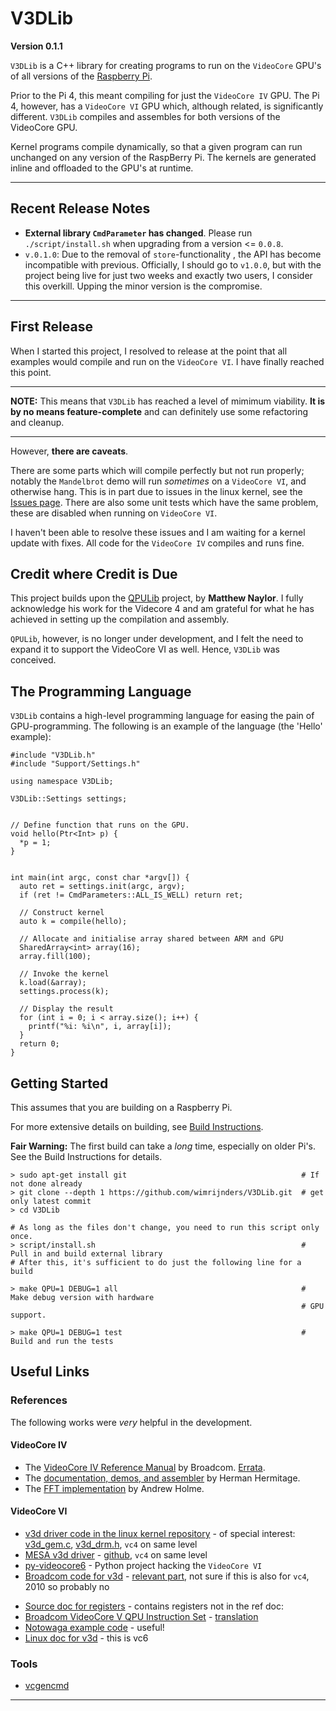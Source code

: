 # V3DLib

**Version 0.1.1**

`V3DLib` is a C++ library for creating programs to run on the `VideoCore` GPU's of all versions of the [Raspberry Pi](https://www.raspberrypi.org/).

Prior to the Pi 4, this meant compiling for just the `VideoCore IV` GPU.
The Pi 4, however, has a `VideoCore VI` GPU which, although related, is significantly different.
`V3DLib` compiles and assembles for both versions of the VideoCore GPU.

Kernel programs compile dynamically, so that a given program can run unchanged on any version of the RaspBerry Pi.
The kernels are generated inline and offloaded to the GPU's at runtime.

-----
## Recent Release Notes

* **External library `CmdParameter` has changed**.
  Please run `./script/install.sh` when upgrading from a version <= `0.0.8`.
* `v.0.1.0`: Due to the removal of `store`-functionality , the API has become incompatible with previous.
  Officially, I should go to `v1.0.0`, but with the project being live for just
  two weeks and exactly two users, I consider this overkill.
	Upping the minor version is the compromise.

-----

## First Release

When I started this project, I resolved to release at the point that all examples would compile
and run on the `VideoCore VI`. I have finally reached this point.

-----

**NOTE:** This means that `V3DLib` has reached a level of mimimum viability.
**It is by no means feature-complete** and can definitely use some refactoring and cleanup.

-----

However, **there are caveats**.

There are some parts which will compile perfectly but not run properly; notably the `Mandelbrot` demo
will run *sometimes* on a `VideoCore VI`, and otherwise hang.
This is in part due to issues in the linux kernel, see the [Issues page](Doc/Issues.md).
There are also some unit tests which have the same problem, these are disabled when running on `VideoCore VI`.

I haven't been able to resolve these issues and I am waiting for a kernel update with fixes.
All code for the `VideoCore IV` compiles and runs fine.


## Credit where Credit is Due
This project builds upon the [QPULib](https://github.com/mn416/QPULib) project, by **Matthew Naylor**.
I fully acknowledge his work for the Videcore 4 and am grateful for what he has achieved in setting
up the compilation and assembly.

`QPULib`, however, is no longer under development, and I felt the need to expand it to support
the VideoCore VI as well. Hence, `V3DLib` was conceived.


## The Programming Language

`V3DLib` contains a high-level programming language for easing the pain of GPU-programming.
The following is an example of the language (the 'Hello' example):

```
#include "V3DLib.h"
#include "Support/Settings.h"

using namespace V3DLib;

V3DLib::Settings settings;


// Define function that runs on the GPU.
void hello(Ptr<Int> p) {
  *p = 1;
}


int main(int argc, const char *argv[]) {
  auto ret = settings.init(argc, argv);
  if (ret != CmdParameters::ALL_IS_WELL) return ret;

  // Construct kernel
  auto k = compile(hello);

  // Allocate and initialise array shared between ARM and GPU
  SharedArray<int> array(16);
  array.fill(100);

  // Invoke the kernel
  k.load(&array);
  settings.process(k);

  // Display the result
  for (int i = 0; i < array.size(); i++) {
    printf("%i: %i\n", i, array[i]);
  }
  return 0;
}
```

## Getting Started

This assumes that you are building on a Raspberry Pi.

For more extensive details on building, see [Build Instructions](Doc/BuildInstructions.md).

**Fair Warning:** The first build can take a *long* time, especially on older Pi's.
See the Build Instructions for details.

    > sudo apt-get install git                                       # If not done already
    > git clone --depth 1 https://github.com/wimrijnders/V3DLib.git  # get only latest commit
    > cd V3DLib
    
    # As long as the files don't change, you need to run this script only once.
    > script/install.sh                                              # Pull in and build external library
    # After this, it's sufficient to do just the following line for a build
    
    > make QPU=1 DEBUG=1 all                                         # Make debug version with hardware
                                                                     # GPU support.
    
    > make QPU=1 DEBUG=1 test                                        # Build and run the tests


## Useful Links
### References

The following works were *very* helpful in the development.

#### VideoCore IV 
* The [VideoCore IV Reference Manual] by Broadcom. [Errata].
* The [documentation, demos, and assembler](https://github.com/hermanhermitage/videocoreiv-qpu)
  by Herman Hermitage.
* The [FFT implementation](http://www.aholme.co.uk/GPU_FFT/Main.htm)
  by Andrew Holme.

#### VideoCore VI 
* [v3d driver code in the linux kernel repository] - of special interest: [v3d_gem.c],
  [v3d_drm.h], `vc4` on same level
* [MESA v3d driver] - [github], `vc4` on same level
* [py-videocore6](https://github.com/Idein/py-videocore6) - Python project hacking the `VideoCore VI`
* [Broadcom code for v3d] - [relevant part], not sure if this is also for `vc4`, 2010 so probably no
- [Source doc for registers] - contains registers not in the ref doc:
- [Broadcom VideoCore V QPU Instruction Set] - [translation]
- [Notowaga example code] - useful!
- [Linux doc for v3d] - this is vc6



### Tools

* [vcgencmd](https://www.raspberrypi.org/documentation/raspbian/applications/vcgencmd.md)

--------------------------

[VideoCore IV Reference Manual]: https://docs.broadcom.com/docs-and-downloads/docs/support/videocore/VideoCoreIV-AG100-R.pdf
[Errata]: https://www.elinux.org/VideoCore_IV_3D_Architecture_Reference_Guide_errata
[v3d driver code in the linux kernel repository]: https://git.kernel.org/pub/scm/linux/kernel/git/stable/linux.git/tree/drivers/gpu/drm/v3d
[v3d_gem.c]: https://git.kernel.org/pub/scm/linux/kernel/git/stable/linux.git/tree/drivers/gpu/drm/v3d/v3d_gem.c
[v3d_drm.h]: https://git.kernel.org/pub/scm/linux/kernel/git/stable/linux.git/tree/include/uapi/drm/v3d_drm.h
[MESA v3d driver]: https://gitlab.freedesktop.org/mesa/mesa/-/tree/master/src/gallium/drivers/v3d
[github]: https://github.com/intel/external-mesa/tree/master/src/gallium/drivers/v3d
[Broadcom code for v3d]: https://android.googlesource.com/kernel/bcm/+/android-bcm-tetra-3.10-kitkat-wear/drivers/char/broadcom/mm/v3d/
[relevant part]: https://android.googlesource.com/kernel/bcm/+/android-bcm-tetra-3.10-kitkat-wear/drivers/char/broadcom/mm/v3d/v3d_user.c#179
[Source doc for registers]: https://vc4-notes.tumblr.com/post/125039428234/v3d-registers-not-on-videocore-iv-3d-architecture]
[Broadcom VideoCore V QPU Instruction Set]: http://imrc.noip.me/blog/vc4/VC5_instruction_set/
[translation]: https://translate.google.com/translate?hl=en&sl=auto&tl=en&u=http%3A%2F%2Fimrc.noip.me%2Fblog%2Fvc4%2FVC5_instruction_set%2F
[Notowaga example code]: https://gist.github.com/notogawa/36d0cc9168ae3236902729f26064281d
[Linux doc for v3d]: https://dri.freedesktop.org/docs/drm/gpu/v3d.html
